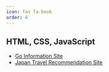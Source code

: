 ```yaml
---
icon: fas fa-book
order: 4
---
```


## HTML, CSS, JavaScript
- [Go Information Site](../projects/go-website/index.html)
- [Japan Travel Recommendation Site](../projects/japan-travel-website/index.html)
